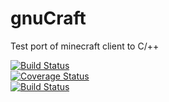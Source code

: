 gnuCraft
========

Test port of minecraft client to C/++

[![Build Status](https://drone.io/github.com/TRocket/gnuCraft/status.png)](https://drone.io/github.com/TRocket/gnuCraft/latest)  
[![Coverage Status](https://coveralls.io/repos/TRocket/gnuCraft/badge.png?branch=master)](https://coveralls.io/r/TRocket/gnuCraft)  
[![Build Status](https://travis-ci.org/TRocket/gnuCraft.png?branch=master)](https://travis-ci.org/TRocket/gnuCraft) 

